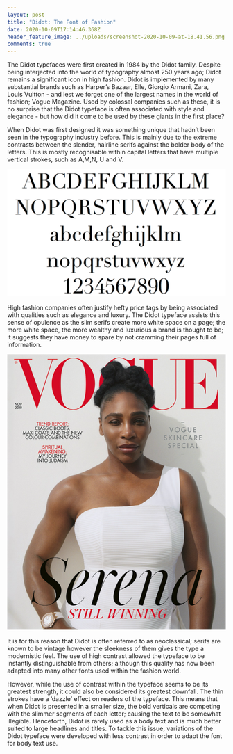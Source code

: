 ```yaml
---
layout: post
title: "Didot: The Font of Fashion"
date: 2020-10-09T17:14:46.368Z
header_feature_image: ../uploads/screenshot-2020-10-09-at-18.41.56.png
comments: true
---
```

The Didot typefaces were first created in 1984 by the Didot family. Despite being interjected into the world of typography almost 250 years ago; Didot remains a significant icon in high fashion. Didot is implemented by many substantial brands such as Harper’s Bazaar, Elle, Giorgio Armani, Zara, Louis Vuitton - and lest we forget one of the largest names in the world of fashion; Vogue Magazine. Used by colossal companies such as these, it is no surprise that the Didot typeface is often associated with style and elegance - but how did it come to be used by these giants in the first place?

When Didot was first designed it was something unique that hadn’t been seen in the typography industry before. This is mainly due to the extreme contrasts between the slender, hairline serifs against the bolder body of the letters. This is mostly recognisable within capital letters that have multiple vertical strokes, such as A,M,N, U and V.

![Didot Typeface](../uploads/screenshot-2020-10-09-at-15.26.40.png "Didot Typeface")

High fashion companies often justify hefty price tags by being associated with qualities such as elegance and luxury. The Didot typeface assists this sense of opulence as the slim serifs create more white space on a page; the more white space, the more wealthy and luxurious a brand is thought to be; it suggests they have money to spare by not cramming their pages full of information.

![Vogue November 2020 Issue](../uploads/screenshot-2020-10-09-at-18.47.23.png "Vogue November 2020 Issue - Use of white space")

It is for this reason that Didot is often referred to as neoclassical; serifs are known to be vintage however the sleekness of them gives the type a modernistic feel. The use of high contrast allowed the typeface to be instantly distinguishable from others; although this quality has now been adapted into many other fonts used within the fashion world.

However, while the use of contrast within the typeface seems to be its greatest strength, it could also be considered its greatest downfall. The thin strokes have a ‘dazzle’ effect on readers of the typeface. This means that when Didot is presented in a smaller size, the bold verticals are competing with the slimmer segments of each letter; causing the text to be somewhat illegible. Henceforth, Didot is rarely used as a body text and is much better suited to large headlines and titles. To tackle this issue, variations of the Didot typeface were developed with less contrast in order to adapt the font for body text use.